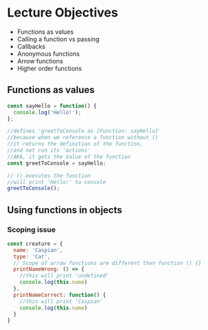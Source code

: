 # Lecture Objectives
 - Functions as values
 - Calling a function vs passing
 - Callbacks
 - Anonymous functions
 - Arrow functions
 - Higher order functions


## Functions as values

```js
const sayHello = function() {
  console.log('Hello!');
};

//defines 'greetToConsole as [Function: sayHello]'
//because when we reference a function without ()
//it returns the definition of the function,
//and not run its 'actions'
//AKA, it gets the Value of the function
const greetToConsole = sayHello;

// () executes the function
//will print 'Hello!' to console
greetToConsole();
```

 ## Using functions in objects

### Scoping issue
 ```js
 const creature = {
   name: 'Caspian',
   type: 'Cat',
   // Scope of arrow functions are different than function () {}
   printNameWrong: () => {
     //this will print 'undefined'
     console.log(this.name)
   },
   printNameCorrect: function() {
     //this will print 'Caspian'
     console.log(this.name)
   }
 }
 ```